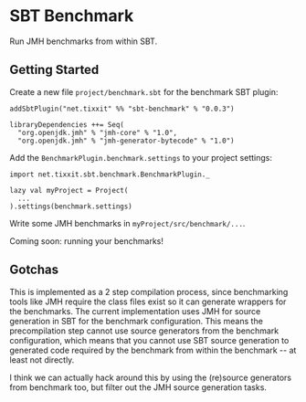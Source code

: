 SBT Benchmark
=============

Run JMH benchmarks from within SBT.

Getting Started
---------------

Create a new file `project/benchmark.sbt` for the benchmark SBT plugin:

    addSbtPlugin("net.tixxit" %% "sbt-benchmark" % "0.0.3")
    
    libraryDependencies ++= Seq(
      "org.openjdk.jmh" % "jmh-core" % "1.0",
      "org.openjdk.jmh" % "jmh-generator-bytecode" % "1.0")

Add the `BenchmarkPlugin.benchmark.settings` to your project settings:

    import net.tixxit.sbt.benchmark.BenchmarkPlugin._

    lazy val myProject = Project(
      ...
    ).settings(benchmark.settings)

Write some JMH benchmarks in `myProject/src/benchmark/...`.

Coming soon: running your benchmarks!

Gotchas
-------

This is implemented as a 2 step compilation process, since benchmarking tools
like JMH require the class files exist so it can generate wrappers for the
benchmarks. The current implementation uses JMH for source generation in SBT
for the benchmark configuration. This means the precompilation step cannot use
source generators from the benchmark configuration, which means that you cannot
use SBT source generation to generated code required by the benchmark from
within the benchmark -- at least not directly.

I think we can actually hack around this by using the (re)source generators
from benchmark too, but filter out the JMH source generation tasks.
